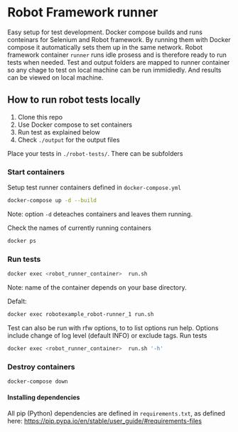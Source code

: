 # Robot Framework runner

Easy setup for test development.
Docker compose builds and runs conteinars for Selenium and Robot framework.
By running them with Docker compose it automatically sets them up in the same network.
Robot framework container `runner` runs idle prosess and is therefore ready to run tests when needed.
Test and output folders are mapped to runner container so any chage to test on local machine can be run immidiedly.
And results can be viewed on local machine.

## How to run robot tests locally

1. Clone this repo
2. Use Docker compose to set containers
4. Run test as explained below
5. Check `./output` for the output files

Place your tests in `./robot-tests/`.
There can be subfolders

### Start containers
Setup test runner containers defined in `docker-compose.yml`
```sh
docker-compose up -d --build
```
Note: option `-d` deteaches containers and leaves them running.

Check the names of currently running containers
```sh
docker ps
```
### Run tests
```sh
docker exec <robot_runner_container>  run.sh
```
Note: name of the container depends on your base directory.

Defalt:
```sh
docker exec robotexample_robot-runner_1 run.sh
```

Test can also be run with rfw options, to to list options run help.
Options include change of log level (default INFO) or exclude tags.
Run tests
```sh
docker exec <robot_runner_container>  run.sh '-h'
```


### Destroy containers
```sh
docker-compose down
```


#### Installing dependencies

All pip (Python) dependencies are defined in `requirements.txt`,
as defined here: https://pip.pypa.io/en/stable/user_guide/#requirements-files

